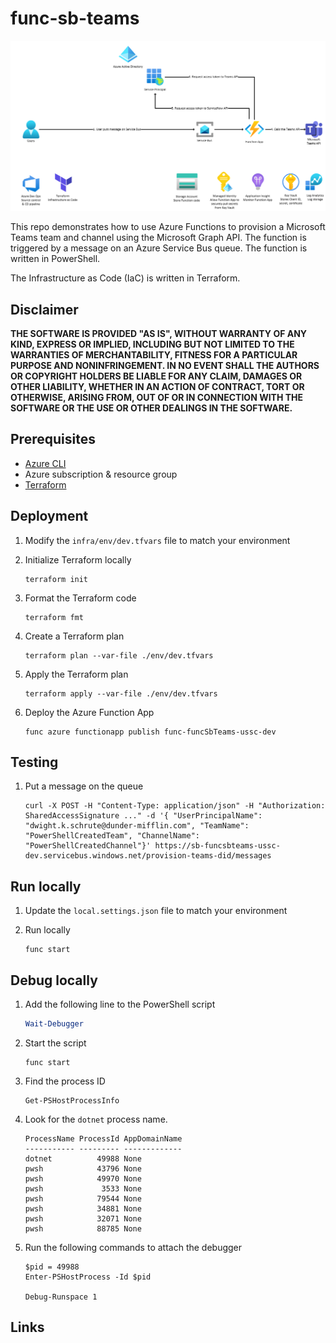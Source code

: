 # func-sb-teams

![architecture](./.img/architecture.png)

This repo demonstrates how to use Azure Functions to provision a Microsoft Teams team and channel using the Microsoft Graph API. The function is triggered by a message on an Azure Service Bus queue. The function is written in PowerShell.

The Infrastructure as Code (IaC) is written in Terraform.

## Disclaimer

**THE SOFTWARE IS PROVIDED "AS IS", WITHOUT WARRANTY OF ANY KIND, EXPRESS OR IMPLIED, INCLUDING BUT NOT LIMITED TO THE WARRANTIES OF MERCHANTABILITY, FITNESS FOR A PARTICULAR PURPOSE AND NONINFRINGEMENT. IN NO EVENT SHALL THE AUTHORS OR COPYRIGHT HOLDERS BE LIABLE FOR ANY CLAIM, DAMAGES OR OTHER LIABILITY, WHETHER IN AN ACTION OF CONTRACT, TORT OR OTHERWISE, ARISING FROM, OUT OF OR IN CONNECTION WITH THE SOFTWARE OR THE USE OR OTHER DEALINGS IN THE SOFTWARE.**

## Prerequisites

- [Azure CLI](https://docs.microsoft.com/en-us/cli/azure/install-azure-cli)
- Azure subscription & resource group
- [Terraform](https://www.terraform.io/downloads.html)

## Deployment

1.  Modify the `infra/env/dev.tfvars` file to match your environment

1.  Initialize Terraform locally

    ```shell
    terraform init
    ```

1.  Format the Terraform code

    ```shell
    terraform fmt
    ```

1.  Create a Terraform plan

    ```shell
    terraform plan --var-file ./env/dev.tfvars
    ```

1.  Apply the Terraform plan

    ```shell
    terraform apply --var-file ./env/dev.tfvars
    ```

1.  Deploy the Azure Function App

    ```shell
    func azure functionapp publish func-funcSbTeams-ussc-dev
    ```

## Testing

1.  Put a message on the queue

    ```shell
    curl -X POST -H "Content-Type: application/json" -H "Authorization: SharedAccessSignature ..." -d '{ "UserPrincipalName": "dwight.k.schrute@dunder-mifflin.com", "TeamName": "PowerShellCreatedTeam", "ChannelName": "PowerShellCreatedChannel"}' https://sb-funcsbteams-ussc-dev.servicebus.windows.net/provision-teams-did/messages
    ```

## Run locally

1.  Update the `local.settings.json` file to match your environment

1.  Run locally

    ```shell
    func start
    ```

## Debug locally

1.  Add the following line to the PowerShell script

    ```powershell
    Wait-Debugger
    ```

1.  Start the script

    ```shell
    func start
    ```

1.  Find the process ID

    ```shell
    Get-PSHostProcessInfo
    ```

1.  Look for the `dotnet` process name.

    ```shell
    ProcessName ProcessId AppDomainName
    ----------- --------- -------------
    dotnet          49988 None
    pwsh            43796 None
    pwsh            49970 None
    pwsh             3533 None
    pwsh            79544 None
    pwsh            34881 None
    pwsh            32071 None
    pwsh            88785 None
    ```

1.  Run the following commands to attach the debugger

    ```shell
    $pid = 49988
    Enter-PSHostProcess -Id $pid

    Debug-Runspace 1
    ```

## Links
